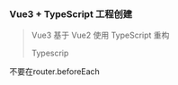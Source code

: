 ### Vue3 + TypeScript 工程创建

> Vue3 基于 Vue2 使用 TypeScript 重构
>
> Typescrip





不要在router.beforeEach

